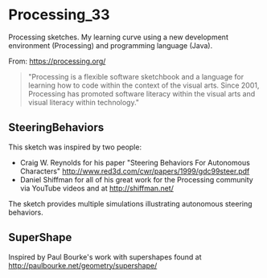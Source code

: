 # Processing_33
Processing sketches.  My learning curve using a new development environment (Processing) and programming language (Java).

From: https://processing.org/

>"Processing is a flexible software sketchbook and a language for learning how to code within the context of the visual arts. Since 2001, Processing has promoted software literacy within the visual arts and visual literacy within technology."


## SteeringBehaviors

This sketch was inspired by two people: 
- Craig W. Reynolds for his paper "Steering Behaviors For Autonomous Characters"  http://www.red3d.com/cwr/papers/1999/gdc99steer.pdf
- Daniel Shiffman for all of his great work for the Processing community via YouTube videos and at http://shiffman.net/

The sketch provides multiple simulations illustrating autonomous steering behaviors.

## SuperShape

Inspired by Paul Bourke's work with supershapes found at http://paulbourke.net/geometry/supershape/

